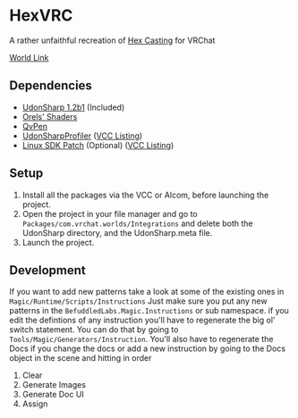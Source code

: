 # HexVRC
A rather unfaithful recreation of [Hex Casting](https://modrinth.com/mod/hex-casting) for VRChat


[World Link](https://vrchat.com/home/world/wrld_004d1e83-bbb3-4747-93cc-0611445ef6c6/info)


## Dependencies
- [UdonSharp 1.2b1](https://github.com/MerlinVR/UdonSharp) (Included)
- [Orels' Shaders](https://shaders.orels.sh/add-to-vcc)
- [QvPen](https://vpm-catalog.vercel.app/repositories/net.ureishi.vpm/)
- [UdonSharpProfiler](https://github.com/DeltaNeverUsed/UdonSharpProfiler) ([VCC Listing](https://deltaneverused.github.io/VRChatPackages/))
- [Linux SDK Patch](https://github.com/BefuddledLabs/LinuxVRChatSDKPatch) (Optional) ([VCC Listing](https://befuddledlabs.github.io/LinuxVRChatSDKPatch/))

## Setup
1. Install all the packages via the VCC or Alcom, before launching the project.
2. Open the project in your file manager and go to `Packages/com.vrchat.worlds/Integrations` and delete both the UdonSharp directory, and the UdonSharp.meta file.
3. Launch the project.

## Development
If you want to add new patterns take a look at some of the existing ones in `Magic/Runtime/Scripts/Instructions`
Just make sure you put any new patterns in the `BefuddledLabs.Magic.Instructions` or sub namespace.
if you edit the defintions of any instruction you'll have to regenerate the big ol' switch statement.
You can do that by going to `Tools/Magic/Generators/Instruction`.
You'll also have to regenerate the Docs if you change the docs or add a new instruction by going to the Docs object in the scene and hitting in order
1. Clear
2. Generate Images
3. Generate Doc UI
4. Assign